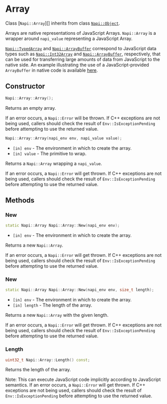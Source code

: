 # Array

Class [`Napi::Array`][] inherits from class [`Napi::Object`][].

Arrays are native representations of JavaScript Arrays. `Napi::Array` is a wrapper
around `napi_value` representing a JavaScript Array.

[`Napi::TypedArray`][] and [`Napi::ArrayBuffer`][] correspond to JavaScript data
types such as [`Napi::Int32Array`][] and [`Napi::ArrayBuffer`][], respectively,
that can be used for transferring large amounts of data from JavaScript to the
native side. An example illustrating the use of a JavaScript-provided
`ArrayBuffer` in native code is available [here](/tree/main/src/2-js-to-native-conversion/array_buffer_to_native/node-addon-api).

## Constructor
```cpp
Napi::Array::Array();
```

Returns an empty array.

If an error occurs, a `Napi::Error` will be thrown. If C++ exceptions are not
being used, callers should check the result of `Env::IsExceptionPending` before
attempting to use the returned value.

```cpp
Napi::Array::Array(napi_env env, napi_value value);
```
- `[in] env` - The environment in which to create the array.
- `[in] value` - The primitive to wrap.

Returns a `Napi::Array` wrapping a `napi_value`.

If an error occurs, a `Napi::Error` will get thrown. If C++ exceptions are not
being used, callers should check the result of `Env::IsExceptionPending` before
attempting to use the returned value.

## Methods

### New
```cpp
static Napi::Array Napi::Array::New(napi_env env);
```
- `[in] env` - The environment in which to create the array.

Returns a new `Napi::Array`.

If an error occurs, a `Napi::Error` will get thrown. If C++ exceptions are not
being used, callers should check the result of `Env::IsExceptionPending` before
attempting to use the returned value.

### New

```cpp
static Napi::Array Napi::Array::New(napi_env env, size_t length);
```
- `[in] env` - The environment in which to create the array.
- `[in] length` - The length of the array.

Returns a new `Napi::Array` with the given length.

If an error occurs, a `Napi::Error` will get thrown. If C++ exceptions are not
being used, callers should check the result of `Env::IsExceptionPending` before
attempting to use the returned value.

### Length
```cpp
uint32_t Napi::Array::Length() const;
```

Returns the length of the array.

Note:
This can execute JavaScript code implicitly according to JavaScript semantics.
If an error occurs, a `Napi::Error` will get thrown. If C++ exceptions are not
being used, callers should check the result of `Env::IsExceptionPending` before
attempting to use the returned value.

[`Napi::ArrayBuffer`]: ./array_buffer.md
[`Napi::Int32Array`]: ./typed_array_of.md
[`Napi::Object`]: ./object.md
[`Napi::TypedArray`]: ./typed_array.md
